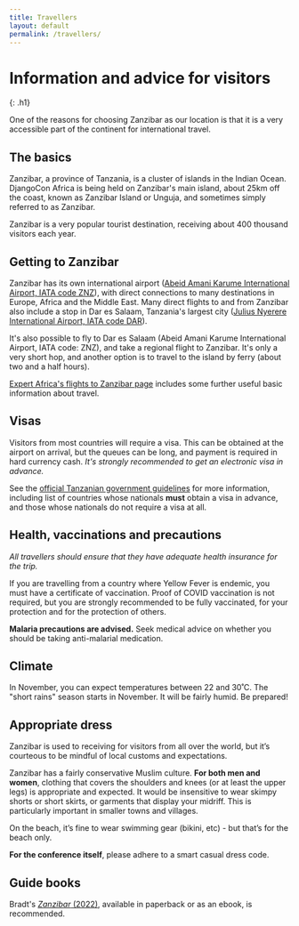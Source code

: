 ```yaml
---
title: Travellers
layout: default
permalink: /travellers/
---
```


# Information and advice for visitors
{: .h1}

One of the reasons for choosing Zanzibar as our location is that it is a very accessible part of the continent for international travel.


## The basics
Zanzibar, a province of Tanzania, is a cluster of islands in the Indian Ocean. DjangoCon Africa is being held on Zanzibar's main island, about 25km off the coast, known as Zanzibar Island or Unguja, and sometimes simply referred to as Zanzibar.

Zanzibar is a very popular tourist destination, receiving about 400 thousand visitors each year.


## Getting to Zanzibar

Zanzibar has its own international airport ([Abeid Amani Karume International Airport, IATA code ZNZ](https://en.wikipedia.org/wiki/Abeid_Amani_Karume_International_Airport)), with direct connections to many destinations in Europe, Africa and the Middle East. Many direct flights to and from Zanzibar also include a stop in Dar es Salaam, Tanzania's largest city ([Julius Nyerere International Airport, IATA code DAR](https://en.wikipedia.org/wiki/Abeid_Amani_Karume_International_Airport)).

It's also possible to fly to Dar es Salaam (Abeid Amani Karume International Airport, IATA code: ZNZ), and take a regional flight to Zanzibar. It's only a very short hop, and another option is to travel to the island by ferry (about two and a half hours).

[Expert Africa's flights to Zanzibar page](https://www.expertafrica.com/zanzibar/info/flights-to-zanzibar) includes some further useful basic information about travel.


## Visas

Visitors from most countries will require a visa. This can be obtained at the airport on arrival, but the queues can be long, and payment is required in hard currency cash. *It's strongly recommended to get an electronic visa in advance.*

See the [official Tanzanian government guidelines](https://visa.immigration.go.tz/guidelines) for more information, including list of countries whose nationals **must** obtain a visa in advance, and those whose nationals do not require a visa at all.

## Health, vaccinations and precautions

*All travellers should ensure that they have adequate health insurance for the trip.*

If you are travelling from a country where Yellow Fever is endemic, you must have a certificate of vaccination. Proof of COVID vaccination is not required, but you are strongly recommended to be fully vaccinated, for your protection and for the protection of others.

**Malaria precautions are advised.** Seek medical advice on whether you should be taking anti-malarial medication.

## Climate

In November, you can expect temperatures between 22 and 30˚C. The "short rains" season starts in November. It will be fairly humid. Be prepared!

## Appropriate dress

Zanzibar is used to receiving for visitors from all over the world, but it’s courteous to be mindful of local customs and expectations.

Zanzibar has a fairly conservative Muslim culture. **For both men and women**, clothing that covers the shoulders and knees (or at least the upper legs) is appropriate and expected. It would be insensitive to wear skimpy shorts or short skirts, or garments that display your midriff. This is particularly important in smaller towns and villages.

On the beach, it’s fine to wear swimming gear (bikini, etc) - but that’s for the beach only.

**For the conference itself**, please adhere to a smart casual dress code.

## Guide books

Bradt's [*Zanzibar* (2022)](https://www.bradtguides.com/product/zanzibar-10/), available in paperback or as an ebook, is recommended.


